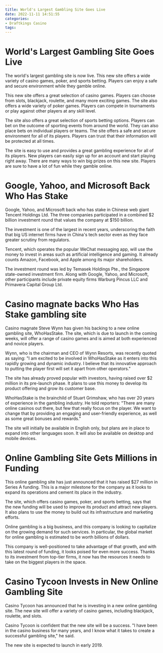 ```yaml
---
title: World's Largest Gambling Site Goes Live
date: 2022-11-11 14:51:55
categories:
- Draftkings Casino
tags:
---
```



#  World's Largest Gambling Site Goes Live

The world's largest gambling site is now live. This new site offers a wide variety of casino games, poker, and sports betting. Players can enjoy a safe and secure environment while they gamble online.

This new site offers a great selection of casino games. Players can choose from slots, blackjack, roulette, and many more exciting games. The site also offers a wide variety of poker games. Players can compete in tournaments or play against other players at any skill level.

The site also offers a great selection of sports betting options. Players can bet on the outcome of sporting events from around the world. They can also place bets on individual players or teams. The site offers a safe and secure environment for all of its players. Players can trust that their information will be protected at all times.

The site is easy to use and provides a great gambling experience for all of its players. New players can easily sign up for an account and start playing right away. There are many ways to win big prizes on this new site. Players are sure to have a lot of fun while they gamble online.

#  Google, Yahoo, and Microsoft Back Who Has Stake

Google, Yahoo, and Microsoft back who has stake in Chinese web giant Tencent Holdings Ltd. The three companies participated in a combined $2 billion investment round that values the company at $150 billion.

The investment is one of the largest in recent years, underscoring the faith that big US internet firms have in China's tech sector even as they face greater scrutiny from regulators.

Tencent, which operates the popular WeChat messaging app, will use the money to invest in areas such as artificial intelligence and gaming. It already counts Amazon, Facebook, and Apple among its major shareholders.

The investment round was led by Temasek Holdings Pte., the Singapore state-owned investment firm. Along with Google, Yahoo, and Microsoft, other participants include private equity firms Warburg Pincus LLC and Primavera Capital Group Ltd.

#  Casino magnate backs Who Has Stake gambling site

Casino magnate Steve Wynn has given his backing to a new online gambling site, WhoHasStake. The site, which is due to launch in the coming weeks, will offer a range of casino games and is aimed at both experienced and novice players.

Wynn, who is the chairman and CEO of Wynn Resorts, was recently quoted as saying: "I am excited to be involved in WhoHasStake as it enters into this rapidly growing and dynamic industry. I believe that its innovative approach to putting the player first will set it apart from other operators."

The site has already proved popular with investors, having raised over $2 million in its pre-launch phase. It plans to use this money to develop its product offering and grow its customer base.

WhoHasStake is the brainchild of Stuart Grimshaw, who has over 20 years of experience in the gambling industry. He told reporters: "There are many online casinos out there, but few that really focus on the player. We want to change that by providing an engaging and user-friendly experience, as well as some great bonuses and rewards."

The site will initially be available in English only, but plans are in place to expand into other languages soon. It will also be available on desktop and mobile devices.

#  Online Gambling Site Gets Millions in Funding

This online gambling site has just announced that it has raised $27 million in Series A funding. This is a major milestone for the company as it looks to expand its operations and cement its place in the industry.

The site, which offers casino games, poker, and sports betting, says that the new funding will be used to improve its product and attract new players. It also plans to use the money to build out its infrastructure and marketing efforts.

Online gambling is a big business, and this company is looking to capitalize on the growing demand for such services. In particular, the global market for online gambling is estimated to be worth billions of dollars.

This company is well-positioned to take advantage of that growth, and with this latest round of funding, it looks poised for even more success. Thanks to its investment from top-tier firms, it now has the resources it needs to take on the biggest players in the space.

#  Casino Tycoon Invests in New Online Gambling Site

Casino Tycoon has announced that he is investing in a new online gambling site. The new site will offer a variety of casino games, including blackjack, roulette, and slots.

Casino Tycoon is confident that the new site will be a success. "I have been in the casino business for many years, and I know what it takes to create a successful gambling site," he said.

The new site is expected to launch in early 2019.